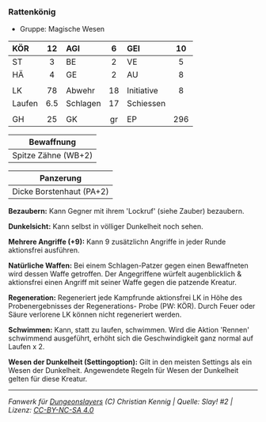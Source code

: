 ### Rattenkönig

- Gruppe: Magische Wesen

| KÖR    | 12  | AGI      |  6  | GEI        | 10  |
| :----- | :-: | :------- | :-: | :--------- | :-: |
| ST     |  3  | BE       |  2  | VE         |  5  |
| HÄ     |  4  | GE       |  2  | AU         |  8  |
|        |     |          |     |            |     |
| LK     | 78  | Abwehr   | 18  | Initiative |  8  |
| Laufen | 6.5 | Schlagen | 17  | Schiessen  |     |
|        |     |          |     |            |     |
| GH     | 25  | GK       | gr  | EP         | 296 |

|     Bewaffnung      |
| :-----------------: |
| Spitze Zähne (WB+2) |

|        Panzerung         |
| :----------------------: |
| Dicke Borstenhaut (PA+2) |

**Bezaubern:** Kann Gegner mit ihrem 'Lockruf' (siehe Zauber) bezaubern.

**Dunkelsicht:** Kann selbst in völliger Dunkelheit noch sehen.

**Mehrere Angriffe (+9):** Kann 9 zusätzlichn Angriffe in jeder Runde aktionsfrei ausführen.

**Natürliche Waffen:** Bei einem Schlagen-Patzer gegen einen Bewaffneten wird dessen Waffe getroffen. Der Angegriffene würfelt augenblicklich & aktionsfrei einen Angriff mit seiner Waffe gegen die patzende Kreatur.

**Regeneration:** Regeneriert jede Kampfrunde aktionsfrei LK in Höhe des Probenergebnisses der Regenerations- Probe (PW: KÖR). Durch Feuer oder Säure verlorene LK können nicht regeneriert werden.

**Schwimmen:** Kann, statt zu laufen, schwimmen. Wird die Aktion 'Rennen' schwimmend ausgeführt, erhöht sich die Geschwindigkeit ganz normal auf Laufen x 2.

**Wesen der Dunkelheit (Settingoption):** Gilt in den meisten Settings als ein Wesen der Dunkelheit. Angewendete Regeln für Wesen der Dunkelheit gelten für diese Kreatur.

---

_Fanwerk für [Dungeonslayers](https://www.dungeonslayers.net/) (C) Christian Kennig | Quelle: Slay! #2 | Lizenz: [CC-BY-NC-SA 4.0](https://creativecommons.org/licenses/by-nc-sa/4.0/deed.de)_
